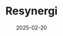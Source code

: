---  
layout: startup_page  
title: "Resynergi"  
id: "resynergi.com"  
permalink: "/resynergiresynergi.com02202025/"  
website: "https://www.resynergi.com/"  
funding_round: "Series B+"  
funding_amount: "$18M"  
investors: "Taranis, Lummus Technology, Transitions First (T1ST)"  
about: "Resynergi is an advanced recycling technology company focused on converting plastic waste into reusable resources using its proprietary Continuous Microwave Assisted Pyrolysis (CMAP) technology. Their modular and scalable approach aims to reduce dependency on fossil fuels and create a circular economy for plastics, addressing the growing demand for sustainable solutions in the industry."  
markets: "Recycling, Cleantech, Sustainability"  
hq: "Rohnert Park, California, United States"  
founded_year: "2015"  
linkedin: "https://www.linkedin.com/company/resynergi"  
twitter: "https://twitter.com/resynergi"  
instagram: ""  
facebook: "https://www.facebook.com/resynerginc/"  
crunchbase: "https://www.crunchbase.com/organization/resynergi"  
pitchbook: "https://pitchbook.com/profiles/company/469776-70"  

date_display: "20-Feb-2025"  
date: "2025-02-20"

# SEO Optimization  
meta_title: "Resynergi - Series B+ Funding ($18M)"  
meta_description: "Resynergi, Resynergi is an advanced recycling technology company focused on converting plastic waste into reusable resources using its proprietary Continuous Mic..."  
meta_keywords: "Resynergi, Recycling, Cleantech, Sustainability, Series B+ funding"  
canonical_url: "https://startup.projectstartups.com/resynergiresynergi.com02202025/"  
---